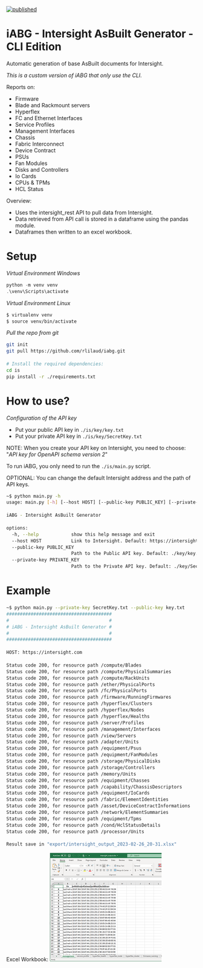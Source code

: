 [![published](https://static.production.devnetcloud.com/codeexchange/assets/images/devnet-published.svg)](https://developer.cisco.com/codeexchange/github/repo/j-sulliman/iabg)

# iABG - Intersight AsBuilt Generator - CLI Edition

Automatic generation of base AsBuilt documents for Intersight.

*This is a custom version of iABG that only use the CLI.*

Reports on:
* Firmware
* Blade and Rackmount servers
* Hyperflex
* FC and Ethernet Interfaces
* Service Profiles
* Management Interfaces
* Chassis
* Fabric Interconnect
* Device Contract
* PSUs
* Fan Modules
* Disks and Controllers
* Io Cards
* CPUs & TPMs
* HCL Status

Overview: 
* Uses the intersight_rest API to pull data from Intersight.
* Data retrieved from API call is stored in a dataframe using the pandas module.
* Dataframes then written to an excel workbook.

# Setup

*Virtual Environment Windows*
```powershell
python -m venv venv
.\venv\Scripts\activate
```
*Virtual Environment Linux*
```bash
$ virtualenv venv
$ source venv/bin/activate
```

*Pull the repo from git*
```bash
git init
git pull https://github.com/rlilaud/iabg.git

# Install the required dependencies:
cd is
pip install -r ./requirements.txt
```

# How to use?

*Configuration of the API key*
* Put your public API key in `./is/key/key.txt`
* Put your private API key in `./is/key/SecretKey.txt`

NOTE: When you create your API key on Intersight, you need to choose: "*API key for OpenAPI schema version 2*"

To run iABG, you only need to run the `./is/main.py` script.

OPTIONAL: You can change the default Intersight address and the path of API keys.

```bash
~$ python main.py -h
usage: main.py [-h] [--host HOST] [--public-key PUBLIC_KEY] [--private-key PRIVATE_KEY]

iABG - Intersight AsBuilt Generator

options:
  -h, --help            show this help message and exit
  --host HOST           Link to Intersight. Default: https://intersight.com
  --public-key PUBLIC_KEY
                        Path to the Public API key. Default: ./key/key.txt
  --private-key PRIVATE_KEY
                        Path to the Private API key. Default: ./key/SecretKey.txt
```

# Example

```bash
~$ python main.py --private-key SecretKey.txt --public-key key.txt
#######################################
#                                     #
# iABG - Intersight AsBuilt Generator #
#                                     #
#######################################

HOST: https://intersight.com

Status code 200, for resource path /compute/Blades
Status code 200, for resource path /compute/PhysicalSummaries
Status code 200, for resource path /compute/RackUnits
Status code 200, for resource path /ether/PhysicalPorts
Status code 200, for resource path /fc/PhysicalPorts
Status code 200, for resource path /firmware/RunningFirmwares
Status code 200, for resource path /hyperflex/Clusters
Status code 200, for resource path /hyperflex/Nodes
Status code 200, for resource path /hyperflex/Healths
Status code 200, for resource path /server/Profiles
Status code 200, for resource path /management/Interfaces
Status code 200, for resource path /view/Servers
Status code 200, for resource path /adapter/Units
Status code 200, for resource path /equipment/Psus
Status code 200, for resource path /equipment/FanModules
Status code 200, for resource path /storage/PhysicalDisks
Status code 200, for resource path /storage/Controllers
Status code 200, for resource path /memory/Units
Status code 200, for resource path /equipment/Chasses
Status code 200, for resource path /capability/ChassisDescriptors
Status code 200, for resource path /equipment/IoCards
Status code 200, for resource path /fabric/ElementIdentities
Status code 200, for resource path /asset/DeviceContractInformations
Status code 200, for resource path /network/ElementSummaries
Status code 200, for resource path /equipment/Tpms
Status code 200, for resource path /cond/HclStatusDetails
Status code 200, for resource path /processor/Units

Result save in "export/intersight_output_2023-02-26_20-31.xlsx"
```

Excel Workbook:
![alt text](https://github.com/j-sulliman/j-sulliman.github.io/blob/master/images/excel.PNG?raw=true)